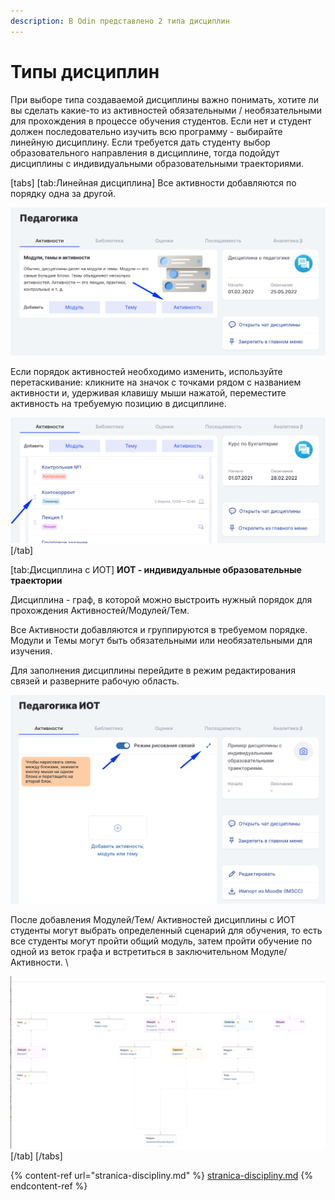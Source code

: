 ```yaml
---
description: В Odin представлено 2 типа дисциплин
---
```


# Типы дисциплин

При выборе типа создаваемой дисциплины важно понимать, хотите ли вы сделать какие-то из активностей обязательными / необязательными для прохождения в процессе обучения студентов. Если нет и студент должен последовательно изучить всю программу - выбирайте линейную дисциплину. Если требуется дать студенту выбор образовательного направления в дисциплине, тогда подойдут дисциплины с индивидуальными образовательными траекториями.

[tabs]
[tab:Линейная дисциплина]
Все активности добавляются по порядку одна за другой. 



![](<../../.gitbook/assets/image (35) (1) (1).png>)

Если порядок активностей необходимо изменить, используйте перетаскивание: кликните на значок  с точками рядом с названием активности и, удерживая клавишу мыши нажатой, переместите активность на требуемую позицию в дисциплине.



![](<../../.gitbook/assets/image (57) (1).png>)
[/tab]

[tab:Дисциплина с ИОТ]
**ИОТ - индивидуальные образовательные траектории**

Дисциплина - граф, в которой можно выстроить нужный порядок для прохождения Активностей/Модулей/Тем.

Все Активности добавляются  и группируются в требуемом порядке.  Модули и Темы  могут быть обязательными или необязательными для изучения.

Для заполнения дисциплины перейдите в режим редактирования связей и разверните рабочую область.

![](<../../.gitbook/assets/image (66) (1).png>)

После добавления Модулей/Тем/ Активностей дисциплины с ИОТ студенты могут выбрать определенный сценарий для обучения, то есть все студенты могут пройти общий модуль, затем пройти обучение по одной из веток графа и встретиться в заключительном Модуле/Активности. \


![Пример дисциплины с индивидуальными образовательными траекториями](<../../.gitbook/assets/image (1) (1) (2) (1).png>)
[/tab]
[/tabs]





{% content-ref url="stranica-discipliny.md" %}
[stranica-discipliny.md](stranica-discipliny.md)
{% endcontent-ref %}
